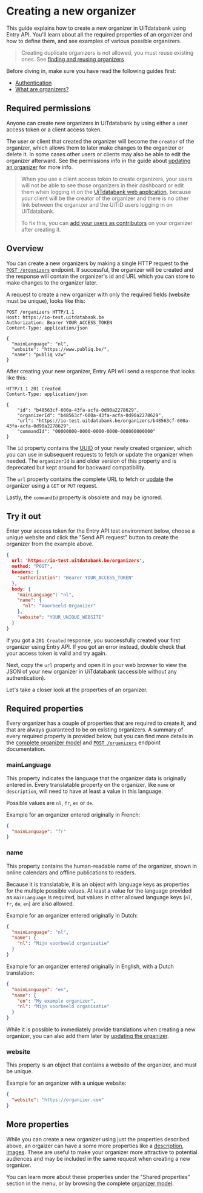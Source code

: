 # Creating a new organizer

This guide explains how to create a new organizer in UiTdatabank using Entry API. You'll learn about all the required properties of an organizer and how to define them, and see examples of various possible organizers.

<!-- theme: warning -->

> Creating duplicate organizers is not allowed, you must reuse existing ones. See [finding and reusing organizers](./finding-and-reusing-organizers.md)

Before diving in, make sure you have read the following guides first:

* [Authentication](../authentication.md)
* [What are organizers?](introduction.md)

## Required permissions

Anyone can create new organizers in UiTdatabank by using either a user access token or a client access token.

The user or client that created the organizer will become the `creator` of the organizer, which allows them to later make changes to the organizer or delete it. In some cases other users or clients may also be able to edit the organizer afterward. See the permissions info in the guide about [updating an organizer](./update.md) for more info.

<!-- theme: warning -->

> When you use a client access token to create organizers, your users will not be able to see those organizers in their dashboard or edit them when logging in on the [UiTdatabank web application](https://uitdatabank.be), because your client will be the creator of the organizer and there is no other link between the organizer and the UiTiD users logging in on UiTdatabank.
>
> To fix this, you can [add your users as contributors](../shared/contributors.md) on your organizer after creating it.

## Overview

You can create a new organizers by making a single HTTP request to the [`POST /organizers`](/reference/entry.json/paths/~1organizers/post) endpoint. If successful, the organizer will be created and the response will contain the organizer's id and URL which you can store to make changes to the organizer later.

A request to create a new organizer with only the required fields (website must be unique), looks like this:

```http
POST /organizers HTTP/1.1
Host: https://io-test.uitdatabank.be
Authorization: Bearer YOUR_ACCESS_TOKEN
Content-Type: application/json

{
  "mainLanguage": "nl",
  "website": "https://www.publiq.be/",
  "name": "publiq vzw"
}
```

After creating your new organizer, Entry API will send a response that looks like this:

```http
HTTP/1.1 201 Created
Content-Type: application/json

{
    "id": "b48563cf-600a-43fa-acfa-0d90a2278629",
    "organizerId": "b48563cf-600a-43fa-acfa-0d90a2278629",
    "url": "https://io-test.uitdatabank.be/organizers/b48563cf-600a-43fa-acfa-0d90a2278629",
    "commandId": "00000000-0000-0000-0000-000000000000"
}
```

The `id` property contains the [UUID](https://nl.wikipedia.org/wiki/Universally_unique_identifier) of your newly created organizer, which you can use in subsequent requests to fetch or update the organizer when needed. The `organizerId` is and older version of this property and is deprecated but kept around for backward compatibility.

The `url` property contains the complete URL to fetch or [update](update.md) the organizer using a `GET` or `PUT` request.

Lastly, the `commandId` property is obsolete and may be ignored.

## Try it out

Enter your access token for the Entry API test environment below, choose a unique website and click the "Send API request" button to create the organizer from the example above.

```json http
{
  url: 'https://io-test.uitdatabank.be/organizers',
  method: "POST",
  headers: {
    "authorization": "Bearer YOUR_ACCESS_TOKEN"
  },
  body: {
    "mainLanguage": "nl",
    "name": {
      "nl": "Voorbeeld Organizer"
    },
    "website": "YOUR_UNIQUE_WEBSITE"
  }
}
```

If you got a `201 Created` response, you successfully created your first organizer using Entry API. If you got an error instead, double check that your access token is valid and try again.

Next, copy the `url` property and open it in your web browser to view the JSON of your new organizer in UiTdatabank (accessible without any authentication).

Let's take a closer look at the properties of an organizer.

## Required properties

Every organizer has a couple of properties that are required to create it, and that are always guaranteed to be on existing organizers. A summary of every required property is provided below, but you can find more details in the [complete organizer model](../../../models/organizer-with-read-example.json) and [`POST /organizers`](/reference/entry.json/paths/~1organizers/post) endpoint documentation.

### mainLanguage

This property indicates the language that the organizer data is originally entered in. Every translatable property on the organizer, like `name` or `description`, will need to have at least a value in this language.

Possible values are `nl`, `fr`, `en` or `de`.

Example for an organizer entered originally in French:

```json
{
  "mainLanguage": "fr"
}
```

### name

This property contains the human-readable name of the organizer, shown in online calendars and offline publications to readers.

Because it is translatable, it is an object with language keys as properties for the multiple possible values. At least a value for the language provided as `mainLanguage` is required, but values in other allowed language keys (`nl`, `fr`, `de`, `en`) are also allowed.

Example for an organizer entered originally in Dutch:

```json
{
  "mainLanguage": "nl",
  "name": {
    "nl": "Mijn voorbeeld organisatie"
  }
}
```

Example for an organizer entered originally in English, with a Dutch translation:

```json
{
  "mainLanguage": "en",
  "name": {
    "en": "My example organizer",
    "nl": "Mijn voorbeeld organisatie"
  }
}
```

While it is possible to immediately provide translations when creating a new organizer, you can also add them later by [updating the organizer](update.md).

### website

This property is an object that contains a website of the organizer, and must be unique.

Example for an organizer with a unique website:

```json
{
  "website": "https://organizer.com"
}
```

## More properties

While you can create a new organizer using just the properties described above, an orgaizer can have a some more properties like a [description](../shared/description.md), [images](../shared/images.md). These are useful to make your organizer more attractive to potential audiences and may be included in the same request when creating a new organizer.

You can learn more about these properties under the "Shared properties" section in the menu, or by browsing the complete [organizer model](../../../models/organizer-with-read-example.json).

<!--
  @todo
  - Mention that you must always reuse an existing organizer when possible and link to that guide.
  - Focus on creating a simple organizer with just the required properties here.
  - Explain that you can also supply optional properties and give examples
  - Link to some other guides as next steps (for example "Updating an organizer", ...)
-->
